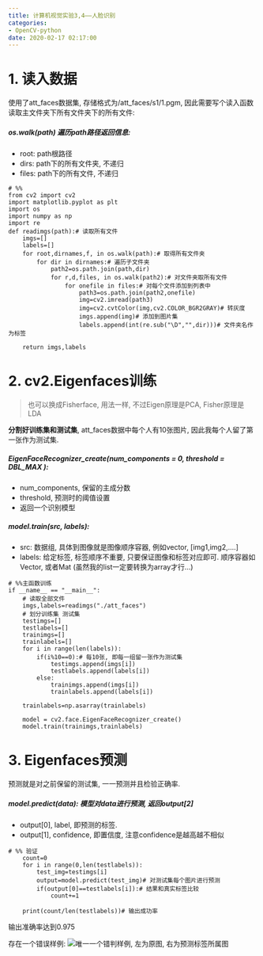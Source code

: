 ```yaml
---
title: 计算机视觉实验3,4——人脸识别
categories:
- OpenCV-python
date: 2020-02-17 02:17:00
---
```

# 1. 读入数据
使用了att_faces数据集, 存储格式为/att_faces/s1/1.pgm, 因此需要写个读入函数读取主文件夹下所有文件夹下的所有文件:

#####     os.walk(path) 遍历path路径返回信息:
- root: path根路径
- dirs:  path下的所有文件夹, 不递归
- files: path下的所有文件, 不递归
```
# %%
from cv2 import cv2
import matplotlib.pyplot as plt
import os
import numpy as np
import re
def readimgs(path):# 读取所有文件
    imgs=[]
    labels=[]
    for root,dirnames,f, in os.walk(path):# 取得所有文件夹
        for dir in dirnames:# 遍历子文件夹
            path2=os.path.join(path,dir)
            for r,d,files, in os.walk(path2):# 对文件夹取所有文件
                for onefile in files:# 对每个文件添加到列表中
                    path3=os.path.join(path2,onefile)
                    img=cv2.imread(path3)
                    img=cv2.cvtColor(img,cv2.COLOR_BGR2GRAY)# 转灰度
                    imgs.append(img)# 添加到图片集
                    labels.append(int(re.sub("\D","",dir)))# 文件夹名作为标签

    return imgs,labels

```

# 2. cv2.Eigenfaces训练 
>也可以换成Fisherface, 用法一样, 不过Eigen原理是PCA, Fisher原理是LDA

**分割好训练集和测试集**, att_faces数据中每个人有10张图片, 因此我每个人留了第一张作为测试集.
#####     EigenFaceRecognizer_create(num_components = 0, threshold = DBL_MAX ):
- num_components, 保留的主成分数
- threshold,  预测时的阈值设置
- 返回一个识别模型
#####     model.train(src, labels): 
- src: 数据组, 具体到图像就是图像顺序容器, 例如vector<Mat>, [img1,img2,....]
- labels: 给定标签,  标签顺序不重要, 只要保证图像和标签对应即可. 顺序容器如Vector, 或者Mat  (虽然我的list一定要转换为array才行...)
```
# %%主函数训练
if __name__ == "__main__":
    # 读取全部文件
    imgs,labels=readimgs("./att_faces")
    # 划分训练集 测试集
    testimgs=[]
    testlabels=[]
    trainimgs=[]
    trainlabels=[]
    for i in range(len(labels)):
        if(i%10==0):# 每10张, 即每一组留一张作为测试集
            testimgs.append(imgs[i])
            testlabels.append(labels[i])
        else:
            trainimgs.append(imgs[i])
            trainlabels.append(labels[i])

    trainlabels=np.asarray(trainlabels)
    
    model = cv2.face.EigenFaceRecognizer_create()
    model.train(trainimgs,trainlabels)

```

# 3. Eigenfaces预测
预测就是对之前保留的测试集, 一一预测并且检验正确率.
#####      model.predict(data): 模型对data进行预测, 返回output[2]
- output[0], label, 即预测的标签.
- output[1], confidence, 即置信度, 注意confidence是越高越不相似

```
# %% 验证
    count=0
    for i in range(0,len(testlabels)):
        test_img=testimgs[i]
        output=model.predict(test_img)# 对测试集每个图片进行预测
        if(output[0]==testlabels[i]):# 结果和真实标签比较
            count+=1
    
    print(count/len(testlabels))# 输出成功率

```
输出准确率达到0.975

存在一个错误样例: 
![唯一一个错判样例, 左为原图, 右为预测标签所属图](https://wx3.sinaimg.cn/mw1024/b8e57787gy1ggttetk3obj2073046mx1.jpg)
